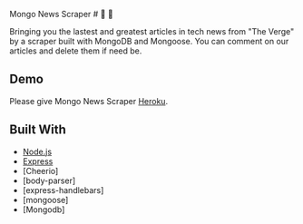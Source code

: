 Mongo News Scraper # :newspaper: :speech_balloon:

Bringing you the lastest and greatest articles in tech news from "The Verge" by a scraper built with MongoDB and Mongoose. You can comment on our articles and delete them if need be.

## Demo

Please give Mongo News Scraper [Heroku](https://floating-journey-23143.herokuapp.com/).

## Built With

* [Node.js](https://nodejs.org)
* [Express](https://www.npmjs.com/package/express)
* [Cheerio]
* [body-parser]
* [express-handlebars]
* [mongoose]
* [Mongodb]
